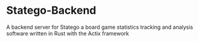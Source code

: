 # Statego-Backend
A backend server for Statego a board game statistics tracking and analysis software written in Rust with the Actix framework

